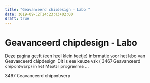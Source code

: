 ```yaml
---
title: "Geavanceerd chipdesign - Labo "
date: 2019-09-12T14:23:03+02:00
draft: true
---
```


# Geavanceerd chipdesign - Labo 

Deze pagina geeft (een heel klein beetje) informatie voor het labo van Geavanceerd chipdesign. Dit is een keuze vak ( 
3467 Geavanceerd chipontwerp) in het Master programma ...
  
3467 Geavanceerd chipontwerp